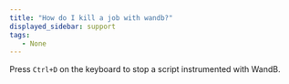 ```yaml
---
title: "How do I kill a job with wandb?"
displayed_sidebar: support
tags:
   - None
---
```

Press `Ctrl+D` on the keyboard to stop a script instrumented with WandB.